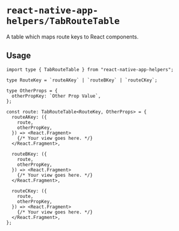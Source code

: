 # `react-native-app-helpers/TabRouteTable`

A table which maps route keys to React components.

## Usage

```tsx
import type { TabRouteTable } from "react-native-app-helpers";

type RouteKey = `routeAKey` | `routeBKey` | `routeCKey`;

type OtherProps = {
  otherPropKey: `Other Prop Value`,
};

const route: TabRouteTable<RouteKey, OtherProps> = {
  routeAKey: ({
    route,
    otherPropKey,
  }) => <React.Fragment>
    {/* Your view goes here. */}
  </React.Fragment>,

  routeBKey: ({
    route,
    otherPropKey,
  }) => <React.Fragment>
    {/* Your view goes here. */}
  </React.Fragment>,

  routeCKey: ({
    route,
    otherPropKey,
  }) => <React.Fragment>
    {/* Your view goes here. */}
  </React.Fragment>,
};
```
